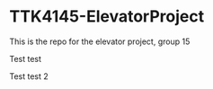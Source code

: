 # TTK4145-ElevatorProject

This is the repo for the elevator project, group 15

Test test

Test test 2